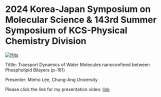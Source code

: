 # 2024 Korea-Japan Symposium on Molecular Science & 143rd Summer Symposium of KCS-Physical Chemistry Division

[![Hits](https://hits.seeyoufarm.com/api/count/incr/badge.svg?url=https%3A%2F%2Fgithub.com%2Fthereexist%2F2024_physical_chemistry_summer_symposium&count_bg=%2379C83D&title_bg=%23555555&icon=&icon_color=%23E7E7E7&title=hits&edge_flat=false)](https://hits.seeyoufarm.com)

Tittle: Transport Dynamics of Water Molecules nanoconfined between Phospholipid Bilayers (p-161)

Presenter: Minho Lee, Chung-Ang University



Please click the link for my presentation video: [link](https://youtu.be/-wTDFtCeUnA)

